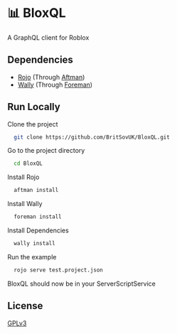 
# 📊 BloxQL

A GraphQL client for Roblox


## Dependencies

- [Rojo](https://github.com/rojo-rbx/rojo) (Through [Aftman](https://github.com/LPGhatguy/aftman))
- [Wally](https://github.com/UpliftGames/wally) (Through [Foreman](https://github.com/Roblox/foreman))
## Run Locally

Clone the project

```bash
  git clone https://github.com/BritSovUK/BloxQL.git
```

Go to the project directory

```bash
  cd BloxQL
```

Install Rojo

```bash
  aftman install
```

Install Wally

```bash
  foreman install
```

Install Dependencies

```bash
  wally install
```

Run the example

```bash
  rojo serve test.project.json
```

BloxQL should now be in your ServerScriptService


## License

[GPLv3](https://choosealicense.com/licenses/mit/)
